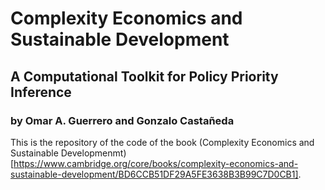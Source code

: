 # Complexity Economics and Sustainable Development
## A Computational Toolkit for Policy Priority Inference

### by Omar A. Guerrero and Gonzalo Castañeda

This is the repository of the code of the book (Complexity Economics and Sustainable Developmenmt)[https://www.cambridge.org/core/books/complexity-economics-and-sustainable-development/BD6CCB51DF29A5FE3638B3B99C7D0CB1].

